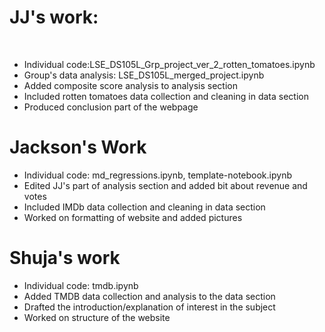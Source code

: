 # JJ's work:
<br>

- Individual code:LSE_DS105L_Grp_project_ver_2_rotten_tomatoes.ipynb <br>
- Group's data analysis: LSE_DS105L_merged_project.ipynb <br>
- Added composite score analysis to analysis section <br>
- Included rotten tomatoes data collection and cleaning in data section <br>
- Produced conclusion part of the webpage

# Jackson's Work

- Individual code: md_regressions.ipynb, template-notebook.ipynb <br>
- Edited JJ's part of analysis section and added bit about revenue and votes <br>
- Included IMDb data collection and cleaning in data section <br>
- Worked on formatting of website and added pictures


# Shuja's work

- Individual code: tmdb.ipynb <br>
- Added TMDB data collection and analysis to the data section <br>
- Drafted the introduction/explanation of interest in the subject <br>
- Worked on structure of the website
